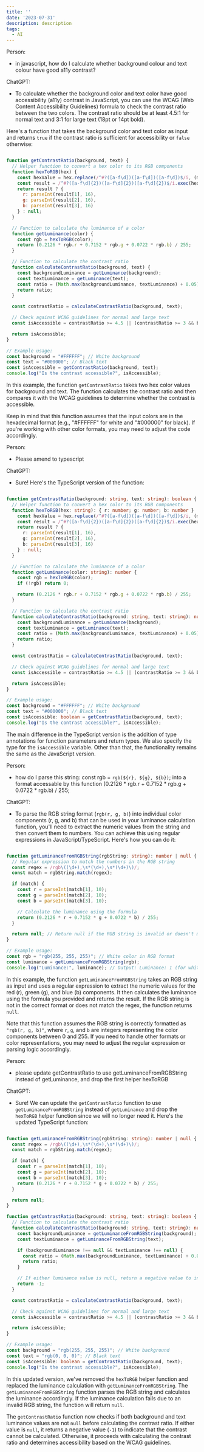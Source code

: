 ```yaml
---
title: ''
date: '2023-07-31'
description: description
tags:
  - AI
---
```


Person:
- in javascript, how do I calculate whether background colour and text colour have good a11y contrast?

ChatGPT:
- To calculate whether the background color and text color have good accessibility (a11y) contrast in JavaScript, you can use the WCAG (Web Content Accessibility Guidelines) formula to check the contrast ratio between the two colors. The contrast ratio should be at least 4.5:1 for normal text and 3:1 for large text (18pt or 14pt bold).

Here's a function that takes the background color and text color as input and returns `true` if the contrast ratio is sufficient for accessibility or `false` otherwise:

```javascript

function getContrastRatio(background, text) {
  // Helper function to convert a hex color to its RGB components
  function hexToRGB(hex) {
    const hexValue = hex.replace(/^#?([a-f\d])([a-f\d])([a-f\d])$/i, (m, r, g, b) => '#' + r + r + g + g + b + b);
    const result = /^#?([a-f\d]{2})([a-f\d]{2})([a-f\d]{2})$/i.exec(hexValue);
    return result ? {
      r: parseInt(result[1], 16),
      g: parseInt(result[2], 16),
      b: parseInt(result[3], 16)
    } : null;
  }

  // Function to calculate the luminance of a color
  function getLuminance(color) {
    const rgb = hexToRGB(color);
    return (0.2126 * rgb.r + 0.7152 * rgb.g + 0.0722 * rgb.b) / 255;
  }

  // Function to calculate the contrast ratio
  function calculateContrastRatio(background, text) {
    const backgroundLuminance = getLuminance(background);
    const textLuminance = getLuminance(text);
    const ratio = (Math.max(backgroundLuminance, textLuminance) + 0.05) / (Math.min(backgroundLuminance, textLuminance) + 0.05);
    return ratio;
  }

  const contrastRatio = calculateContrastRatio(background, text);

  // Check against WCAG guidelines for normal and large text
  const isAccessible = contrastRatio >= 4.5 || (contrastRatio >= 3 && background.length < 18);

  return isAccessible;
}

// Example usage:
const background = "#FFFFFF"; // White background
const text = "#000000"; // Black text
const isAccessible = getContrastRatio(background, text);
console.log("Is the contrast accessible?", isAccessible);
```



In this example, the function `getContrastRatio` takes two hex color values for background and text. The function calculates the contrast ratio and then compares it with the WCAG guidelines to determine whether the contrast is accessible.

Keep in mind that this function assumes that the input colors are in the hexadecimal format (e.g., "#FFFFFF" for white and "#000000" for black). If you're working with other color formats, you may need to adjust the code accordingly.

Person:
- Please amend to typescript

ChatGPT:
- Sure! Here's the TypeScript version of the function:

```typescript

function getContrastRatio(background: string, text: string): boolean {
  // Helper function to convert a hex color to its RGB components
  function hexToRGB(hex: string): { r: number; g: number; b: number } | null {
    const hexValue = hex.replace(/^#?([a-f\d])([a-f\d])([a-f\d])$/i, (m, r, g, b) => '#' + r + r + g + g + b + b);
    const result = /^#?([a-f\d]{2})([a-f\d]{2})([a-f\d]{2})$/i.exec(hexValue);
    return result ? {
      r: parseInt(result[1], 16),
      g: parseInt(result[2], 16),
      b: parseInt(result[3], 16)
    } : null;
  }

  // Function to calculate the luminance of a color
  function getLuminance(color: string): number {
    const rgb = hexToRGB(color);
    if (!rgb) return 0;

    return (0.2126 * rgb.r + 0.7152 * rgb.g + 0.0722 * rgb.b) / 255;
  }

  // Function to calculate the contrast ratio
  function calculateContrastRatio(background: string, text: string): number {
    const backgroundLuminance = getLuminance(background);
    const textLuminance = getLuminance(text);
    const ratio = (Math.max(backgroundLuminance, textLuminance) + 0.05) / (Math.min(backgroundLuminance, textLuminance) + 0.05);
    return ratio;
  }

  const contrastRatio = calculateContrastRatio(background, text);

  // Check against WCAG guidelines for normal and large text
  const isAccessible = contrastRatio >= 4.5 || (contrastRatio >= 3 && background.length < 18);

  return isAccessible;
}

// Example usage:
const background = "#FFFFFF"; // White background
const text = "#000000"; // Black text
const isAccessible: boolean = getContrastRatio(background, text);
console.log("Is the contrast accessible?", isAccessible);
```



The main difference in the TypeScript version is the addition of type annotations for function parameters and return types. We also specify the type for the `isAccessible` variable. Other than that, the functionality remains the same as the JavaScript version.

Person:
- how do I parse this string: const rgb = `rgb(${r}, ${g}, ${b})`; into a format accessable by this function (0.2126 * rgb.r + 0.7152 * rgb.g + 0.0722 * rgb.b) / 255;

ChatGPT:
- To parse the RGB string format (`rgb(r, g, b)`) into individual color components (r, g, and b) that can be used in your luminance calculation function, you'll need to extract the numeric values from the string and then convert them to numbers. You can achieve this using regular expressions in JavaScript/TypeScript. Here's how you can do it:

```typescript

function getLuminanceFromRGBString(rgbString: string): number | null {
  // Regular expression to match the numbers in the RGB string
  const regex = /rgb\((\d+),\s*(\d+),\s*(\d+)\)/;
  const match = rgbString.match(regex);

  if (match) {
    const r = parseInt(match[1], 10);
    const g = parseInt(match[2], 10);
    const b = parseInt(match[3], 10);

    // Calculate the luminance using the formula
    return (0.2126 * r + 0.7152 * g + 0.0722 * b) / 255;
  }

  return null; // Return null if the RGB string is invalid or doesn't match the regex
}

// Example usage:
const rgb = "rgb(255, 255, 255)"; // White color in RGB format
const luminance = getLuminanceFromRGBString(rgb);
console.log("Luminance:", luminance); // Output: Luminance: 1 (for white color)
```



In this example, the function `getLuminanceFromRGBString` takes an RGB string as input and uses a regular expression to extract the numeric values for the red (r), green (g), and blue (b) components. It then calculates the luminance using the formula you provided and returns the result. If the RGB string is not in the correct format or does not match the regex, the function returns `null`.

Note that this function assumes the RGB string is correctly formatted as `"rgb(r, g, b)"`, where `r`, `g`, and `b` are integers representing the color components between 0 and 255. If you need to handle other formats or color representations, you may need to adjust the regular expression or parsing logic accordingly.

Person:
- please update getContrastRatio to use getLuminanceFromRGBString instead of getLuminance, and drop the first helper hexToRGB

ChatGPT:
- Sure! We can update the `getContrastRatio` function to use `getLuminanceFromRGBString` instead of `getLuminance` and drop the `hexToRGB` helper function since we will no longer need it. Here's the updated TypeScript function:

```typescript

function getLuminanceFromRGBString(rgbString: string): number | null {
  const regex = /rgb\((\d+),\s*(\d+),\s*(\d+)\)/;
  const match = rgbString.match(regex);

  if (match) {
    const r = parseInt(match[1], 10);
    const g = parseInt(match[2], 10);
    const b = parseInt(match[3], 10);
    return (0.2126 * r + 0.7152 * g + 0.0722 * b) / 255;
  }

  return null;
}

function getContrastRatio(background: string, text: string): boolean {
  // Function to calculate the contrast ratio
  function calculateContrastRatio(background: string, text: string): number {
    const backgroundLuminance = getLuminanceFromRGBString(background);
    const textLuminance = getLuminanceFromRGBString(text);

    if (backgroundLuminance !== null && textLuminance !== null) {
      const ratio = (Math.max(backgroundLuminance, textLuminance) + 0.05) / (Math.min(backgroundLuminance, textLuminance) + 0.05);
      return ratio;
    }

    // If either luminance value is null, return a negative value to indicate that the contrast cannot be calculated
    return -1;
  }

  const contrastRatio = calculateContrastRatio(background, text);

  // Check against WCAG guidelines for normal and large text
  const isAccessible = contrastRatio >= 4.5 || (contrastRatio >= 3 && background.length < 18);

  return isAccessible;
}

// Example usage:
const background = "rgb(255, 255, 255)"; // White background
const text = "rgb(0, 0, 0)"; // Black text
const isAccessible: boolean = getContrastRatio(background, text);
console.log("Is the contrast accessible?", isAccessible);
```



In this updated version, we've removed the `hexToRGB` helper function and replaced the luminance calculation with `getLuminanceFromRGBString`. The `getLuminanceFromRGBString` function parses the RGB string and calculates the luminance accordingly. If the luminance calculation fails due to an invalid RGB string, the function will return `null`.

The `getContrastRatio` function now checks if both background and text luminance values are not `null` before calculating the contrast ratio. If either value is `null`, it returns a negative value (`-1`) to indicate that the contrast cannot be calculated. Otherwise, it proceeds with calculating the contrast ratio and determines accessibility based on the WCAG guidelines.

